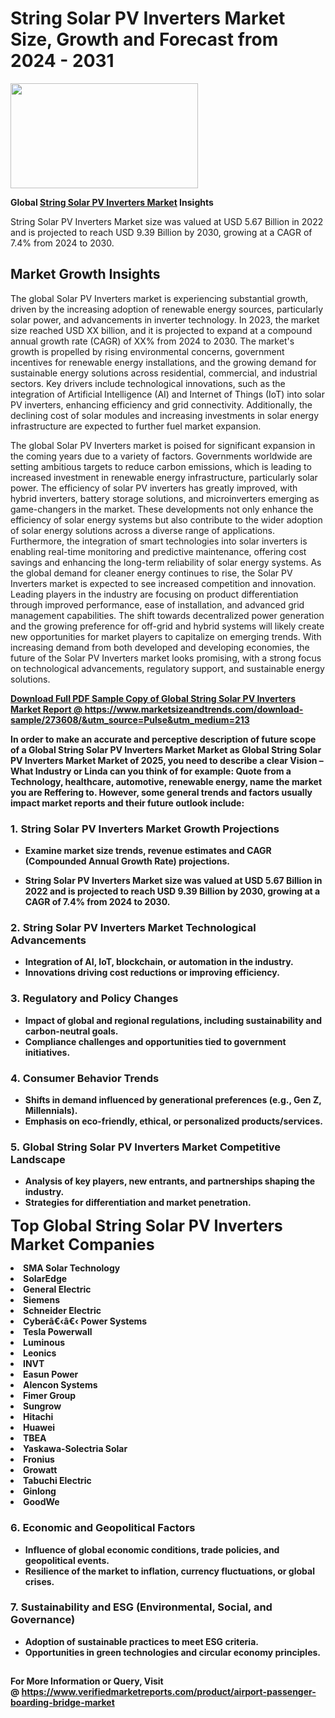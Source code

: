 <H1>String Solar PV Inverters Market Size, Growth and Forecast from 2024 - 2031</H1><img class="aligncenter size-medium wp-image-584254" src="https://thirdeyenews.in/wp-content/uploads/2024/09/Global-Market-Research-300x168.jpeg" alt="" width="300" height="168" /><p><strong>Global&nbsp;<a href="https://www.marketsizeandtrends.com/download-sample/273608/&amp;utm_source=Pulse&amp;utm_medium=213">String Solar PV Inverters Market</a> Insights</strong></p><p>String Solar PV Inverters Market size was valued at USD 5.67 Billion in 2022 and is projected to reach USD 9.39 Billion by 2030, growing at a CAGR of 7.4% from 2024 to 2030.</p><p><h2>Market Growth Insights</h2> <p>The global Solar PV Inverters market is experiencing substantial growth, driven by the increasing adoption of renewable energy sources, particularly solar power, and advancements in inverter technology. In 2023, the market size reached USD XX billion, and it is projected to expand at a compound annual growth rate (CAGR) of XX% from 2024 to 2030. The market's growth is propelled by rising environmental concerns, government incentives for renewable energy installations, and the growing demand for sustainable energy solutions across residential, commercial, and industrial sectors. Key drivers include technological innovations, such as the integration of Artificial Intelligence (AI) and Internet of Things (IoT) into solar PV inverters, enhancing efficiency and grid connectivity. Additionally, the declining cost of solar modules and increasing investments in solar energy infrastructure are expected to further fuel market expansion.</p> <p><strong><a href="#"></a></strong></p> <p>The global Solar PV Inverters market is poised for significant expansion in the coming years due to a variety of factors. Governments worldwide are setting ambitious targets to reduce carbon emissions, which is leading to increased investment in renewable energy infrastructure, particularly solar power. The efficiency of solar PV inverters has greatly improved, with hybrid inverters, battery storage solutions, and microinverters emerging as game-changers in the market. These developments not only enhance the efficiency of solar energy systems but also contribute to the wider adoption of solar energy solutions across a diverse range of applications. Furthermore, the integration of smart technologies into solar inverters is enabling real-time monitoring and predictive maintenance, offering cost savings and enhancing the long-term reliability of solar energy systems. As the global demand for cleaner energy continues to rise, the Solar PV Inverters market is expected to see increased competition and innovation. Leading players in the industry are focusing on product differentiation through improved performance, ease of installation, and advanced grid management capabilities. The shift towards decentralized power generation and the growing preference for off-grid and hybrid systems will likely create new opportunities for market players to capitalize on emerging trends. With increasing demand from both developed and developing economies, the future of the Solar PV Inverters market looks promising, with a strong focus on technological advancements, regulatory support, and sustainable energy solutions.</p> <p><strong><a href="#"></p><p><span class=""><strong>Download Full PDF Sample Copy of Global String Solar PV Inverters Market Report</strong> @ <a href="https://www.marketsizeandtrends.com/download-sample/273608/&amp;utm_source=Pulse&amp;utm_medium=213" target="_blank">https://www.marketsizeandtrends.com/download-sample/273608/&amp;utm_source=Pulse&amp;utm_medium=213</a></span></p><p>In order to make an accurate and perceptive description of future scope of a Global&nbsp;String Solar PV Inverters Market Market as Global&nbsp;String Solar PV Inverters Market Market of 2025, you need to describe a clear Vision &ndash; What Industry or Linda can you think of for example: Quote from a Technology, healthcare, automotive, renewable energy, name the market you are Reffering to. However, some general trends and factors usually impact market reports and their future outlook include:</p><h3>1.&nbsp;<strong>String Solar PV Inverters Market Growth Projections</strong></h3><ul><li>Examine market size trends, revenue estimates and CAGR (Compounded Annual Growth Rate) projections.</li><li><p>String Solar PV Inverters Market size was valued at USD 5.67 Billion in 2022 and is projected to reach USD 9.39 Billion by 2030, growing at a CAGR of 7.4% from 2024 to 2030.</p></li></ul><h3>2.&nbsp;<strong>String Solar PV Inverters Market Technological Advancements</strong></h3><ul><li>Integration of AI, IoT, blockchain, or automation in the industry.</li><li>Innovations driving cost reductions or improving efficiency.</li></ul><h3>3.&nbsp;<strong>Regulatory and Policy Changes</strong></h3><ul><li>Impact of global and regional regulations, including sustainability and carbon-neutral goals.</li><li>Compliance challenges and opportunities tied to government initiatives.</li></ul><h3>4.&nbsp;<strong>Consumer Behavior Trends</strong></h3><ul><li>Shifts in demand influenced by generational preferences (e.g., Gen Z, Millennials).</li><li>Emphasis on eco-friendly, ethical, or personalized products/services.</li></ul><h3>5.&nbsp;<strong>Global String Solar PV Inverters Market Competitive Landscape</strong></h3><ul><li>Analysis of key players, new entrants, and partnerships shaping the industry.</li><li>Strategies for differentiation and market penetration.</li></ul><p data-pm-slice="1 1 []"><span style="color: inherit; font-family: inherit; font-size: 25px;">Top Global String Solar PV Inverters Market Companies</span></p><div class="" data-test-id=""><p><li>SMA Solar Technology</li><li> SolarEdge</li><li> General Electric</li><li> Siemens</li><li> Schneider Electric</li><li> Cyberâ€‹â€‹ Power Systems</li><li> Tesla Powerwall</li><li> Luminous</li><li> Leonics</li><li> INVT</li><li> Easun Power</li><li> Alencon Systems</li><li> Fimer Group</li><li> Sungrow</li><li> Hitachi</li><li> Huawei</li><li> TBEA</li><li> Yaskawa-Solectria Solar</li><li> Fronius</li><li> Growatt</li><li> Tabuchi Electric</li><li> Ginlong</li><li> GoodWe</li></p></div><h3>6.&nbsp;<strong>Economic and Geopolitical Factors</strong></h3><ul><li>Influence of global economic conditions, trade policies, and geopolitical events.</li><li>Resilience of the market to inflation, currency fluctuations, or global crises.</li></ul><h3>7.&nbsp;<strong>Sustainability and ESG (Environmental, Social, and Governance)</strong></h3><ul><li>Adoption of sustainable practices to meet ESG criteria.</li><li>Opportunities in green technologies and circular economy principles.</li></ul><h2><strong style="font-size: 14px;">For More Information or Query, Visit @&nbsp;</strong><a style="background-color: #ffffff; font-size: 14px;" href="https://www.marketsizeandtrends.com/report/string-solar-pv-inverters-market/" target="_blank">https://www.verifiedmarketreports.com/product/airport-passenger-boarding-bridge-market</a></h2>
